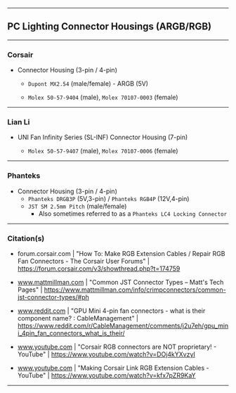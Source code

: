 <!-- ------------------------------------------------------------ ---

This file (on GitHub):   https://github.com/mcavallo-git/Coding/blob/main/pinouts/pinout%20-%20pc-lighting-headers._README.md

--- ------------------------------------------------------------- -->

***

## PC Lighting Connector Housings (ARGB/RGB)

***

### Corsair

- Connector Housing (3-pin / 4-pin)
  
  - `Dupont MX2.54` (male/female) - ARGB (5V)
  
  - `Molex 50-57-9404` (male), `Molex 70107-0003` (female)

***

### Lian Li

- UNI Fan Infinity Series (SL-INF) Connector Housing (7-pin)
  
  - `Molex 50-57-9407` (male), `Molex 70107-0006` (female)

***

### Phanteks

- Connector Housing (3-pin / 4-pin)
  - `Phanteks DRGB3P` (5V,3-pin) / `Phanteks RGB4P` (12V,4-pin)
  - `JST SM 2.5mm Pitch` (male/female)
    - Also sometimes referred to as a `Phanteks LC4 Locking Connector`

***

### Citation(s)

- forum.corsair.com  |  "How To: Make RGB Extension Cables / Repair RGB Fan Connectors - The Corsair User Forums"  |  https://forum.corsair.com/v3/showthread.php?t=174759

- www.mattmillman.com  |  "Common JST Connector Types – Matt's Tech Pages"  |  https://www.mattmillman.com/info/crimpconnectors/common-jst-connector-types/#ph

- www.reddit.com  |  "GPU Mini 4-pin fan connectors - what is their component name? : CableManagement"  |  https://www.reddit.com/r/CableManagement/comments/j2u7eh/gpu_mini_4pin_fan_connectors_what_is_their/

- www.youtube.com  |  "Corsair RGB connectors are NOT proprietary! - YouTube"  |  https://www.youtube.com/watch?v=DOj4kYXvzyI

- www.youtube.com  |  "Making Corsair Link RGB Extension Cables - YouTube"  |  https://www.youtube.com/watch?v=kfx7pZR9KaY

***